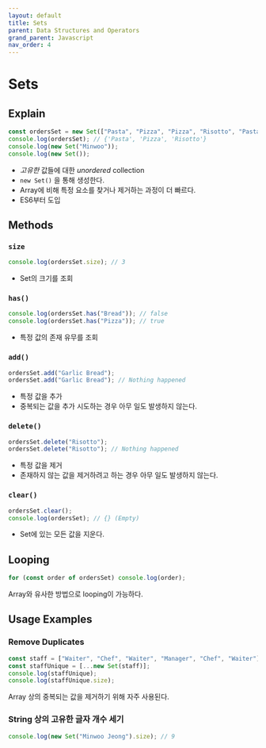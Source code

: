 ```yaml
---
layout: default
title: Sets
parent: Data Structures and Operators
grand_parent: Javascript
nav_order: 4
---
```


# Sets

## Explain

```javascript
const ordersSet = new Set(["Pasta", "Pizza", "Pizza", "Risotto", "Pasta"]);
console.log(ordersSet); // {'Pasta', 'Pizza', 'Risotto'}
console.log(new Set("Minwoo"));
console.log(new Set());
```

- _고유한_ 값들에 대한 _unordered_ collection
- `new Set()` 을 통해 생성한다.
- Array에 비해 특정 요소를 찾거나 제거하는 과정이 더 빠르다.
- ES6부터 도입

## Methods

### `size`

```javascript
console.log(ordersSet.size); // 3
```

- Set의 크기를 조회

### `has()`

```javascript
console.log(ordersSet.has("Bread")); // false
console.log(ordersSet.has("Pizza")); // true
```

- 특정 값의 존재 유무를 조회

### `add()`

```javascript
ordersSet.add("Garlic Bread");
ordersSet.add("Garlic Bread"); // Nothing happened
```

- 특정 값을 추가
- 중복되는 값을 추가 시도하는 경우 아무 일도 발생하지 않는다.

### `delete()`

```javascript
ordersSet.delete("Risotto");
ordersSet.delete("Risotto"); // Nothing happened
```

- 특정 값을 제거
- 존재하지 않는 값을 제거하려고 하는 경우 아무 일도 발생하지 않는다.

### `clear()`

```javascript
ordersSet.clear();
console.log(ordersSet); // {} (Empty)
```

- Set에 있는 모든 값을 지운다.

## Looping

```javascript
for (const order of ordersSet) console.log(order);
```

Array와 유사한 방법으로 looping이 가능하다.

## Usage Examples

### Remove Duplicates

```javascript
const staff = ["Waiter", "Chef", "Waiter", "Manager", "Chef", "Waiter"];
const staffUnique = [...new Set(staff)];
console.log(staffUnique);
console.log(staffUnique.size);
```

Array 상의 중복되는 값을 제거하기 위해 자주 사용된다.

### String 상의 고유한 글자 개수 세기

```javascript
console.log(new Set("Minwoo Jeong").size); // 9
```
